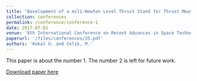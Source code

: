 ```yaml
---
title: "Development of a mili-Newton Level Thrust Stand for Thrust Measurements of Electric Propulsion Systems"
collection: conferences
permalink: /conference/conference-1
date: 2017-07-01
venue: '8th International Conference on Recent Advances in Space Technologies (RAST)'
paperurl: '/files/conferences/35.pdf'
authors: 'Kokal U. and Celik, M.'
---
```

This paper is about the number 1. The number 2 is left for future work.

[Download paper here](http://academicpages.github.io/files/paper1.pdf)